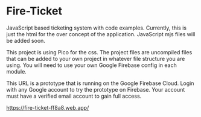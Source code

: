 # Fire-Ticket
JavaScript based ticketing system with code examples.
Currently, this is just the html for the over concept of the application.  JavaScript mjs files will be added soon.

This project is using Pico for the css.  The project files are uncompiled files that can be added to your own project in whatever file structure you are using.  You will need to use your own Google Firebase config in each module.

This URL is a prototype that is running on the Google Firebase Cloud.  Login with any Google account to try the prototype on Firebase.  Your account must have a verified email account to gain full access.

<https://fire-ticket-ff8a8.web.app/>

